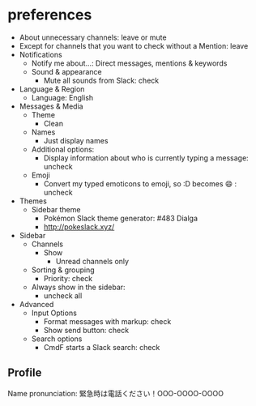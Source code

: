 # preferences
- About unnecessary channels: leave or mute
- Except for channels that you want to check without a Mention: leave
- Notifications
  - Notify me about…: Direct messages, mentions & keywords
  - Sound & appearance
    - Mute all sounds from Slack: check
- Language & Region
  - Language: English
- Messages & Media
  - Theme
    - Clean
  - Names
    - Just display names
  - Additional options:
    - Display information about who is currently typing a message: uncheck
  - Emoji
    - Convert my typed emoticons to emoji, so :D becomes :smile: : uncheck
- Themes
  - Sidebar theme
    - Pokémon Slack theme generator: #483 Dialga
    - http://pokeslack.xyz/
- Sidebar
  - Channels
    - Show
      - Unread channels only
  - Sorting & grouping
    - Priority: check
  - Always show in the sidebar:
    - uncheck all
- Advanced
  - Input Options
    - Format messages with markup: check
    - Show send button: check
  - Search options
    - CmdF starts a Slack search: check
## Profile
Name pronunciation: 緊急時は電話ください！OOO-OOOO-OOOO